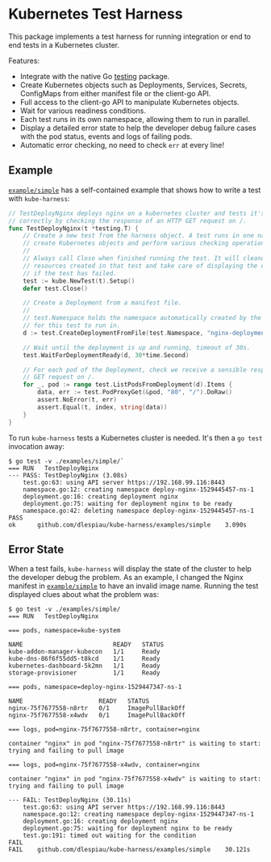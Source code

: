 # Kubernetes Test Harness

This package implements a test harness for running integration or end to end tests in a Kubernetes cluster.

Features:

- Integrate with the native Go [testing](https://golang.org/pkg/testing/) package.
- Create Kubernetes objects such as Deployments, Services, Secrets, ConfigMaps from either manifest file or the client-go API.
- Full access to the client-go API to manipulate Kubernetes objects.
- Wait for various readiness conditions.
- Each test runs in its own namespace, allowing them to run in parallel.
- Display a detailed error state to help the developer debug failure cases with the pod status, events and logs of failing pods.
- Automatic error checking, no need to check `err` at every line!

## Example

[`example/simple`](https://github.com/dlespiau/kube-harness/tree/master/examples/simple) has a self-contained example that shows how to write a test with `kube-harness`:

```go
// TestDeployNginx deploys nginx on a kubernetes cluster and tests it's running
// correctly by checking the response of an HTTP GET request on /.
func TestDeployNginx(t *testing.T) {
    // Create a new test from the harness object. A test runs in one namespace, can
    // create Kubernetes objects and perform various checking operations.
    //
    // Always call Close when finished running the test. It will cleanup the
    // resources created in that test and take care of displaying the error state
    // if the test has failed.
    test := kube.NewTest(t).Setup()
    defer test.Close()

    // Create a Deployment from a manifest file.
    //
    // test.Namespace holds the namespace automatically created by the test harness
    // for this test to run in.
    d := test.CreateDeploymentFromFile(test.Namespace, "nginx-deployment.yaml")

    // Wait until the deployment is up and running, timeout of 30s.
    test.WaitForDeploymentReady(d, 30*time.Second)

    // For each pod of the Deployment, check we receive a sensible response to a
    // GET request on /.
    for _, pod := range test.ListPodsFromDeployment(d).Items {
        data, err := test.PodProxyGet(&pod, "80", "/").DoRaw()
        assert.NoError(t, err)
        assert.Equal(t, index, string(data))
    }
}
```

To run `kube-harness` tests a Kubernetes cluster is needed. It's then a `go test` invocation away:

```console
$ go test -v ./examples/simple/`
=== RUN   TestDeployNginx
--- PASS: TestDeployNginx (3.08s)
    test.go:63: using API server https://192.168.99.116:8443
    namespace.go:12: creating namespace deploy-nginx-1529445457-ns-1
    deployment.go:16: creating deployment nginx
    deployment.go:75: waiting for deployment nginx to be ready
    namespace.go:42: deleting namespace deploy-nginx-1529445457-ns-1
PASS
ok      github.com/dlespiau/kube-harness/examples/simple    3.090s
```

## Error State

When a test fails, `kube-harness` will display the state of the cluster to help the developer debug the problem. As an example, I changed the Nginx manifest in [`example/simple`](https://github.com/dlespiau/kube-harness/tree/master/examples/simple) to have an invalid image name. Running the test displayed clues about what the problem was:

```console
$ go test -v ./examples/simple/
=== RUN   TestDeployNginx

=== pods, namespace=kube-system

NAME                         READY   STATUS
kube-addon-manager-kubecon   1/1     Ready
kube-dns-86f6f55dd5-t8kcd    1/1     Ready
kubernetes-dashboard-5k2mn   1/1     Ready
storage-provisioner          1/1     Ready

=== pods, namespace=deploy-nginx-1529447347-ns-1

NAME                     READY   STATUS
nginx-75f7677558-n8rtr   0/1     ImagePullBackOff
nginx-75f7677558-x4wdv   0/1     ImagePullBackOff

=== logs, pod=nginx-75f7677558-n8rtr, container=nginx

container "nginx" in pod "nginx-75f7677558-n8rtr" is waiting to start: trying and failing to pull image

=== logs, pod=nginx-75f7677558-x4wdv, container=nginx

container "nginx" in pod "nginx-75f7677558-x4wdv" is waiting to start: trying and failing to pull image

--- FAIL: TestDeployNginx (30.11s)
    test.go:63: using API server https://192.168.99.116:8443
    namespace.go:12: creating namespace deploy-nginx-1529447347-ns-1
    deployment.go:16: creating deployment nginx
    deployment.go:75: waiting for deployment nginx to be ready
    test.go:191: timed out waiting for the condition
FAIL
FAIL    github.com/dlespiau/kube-harness/examples/simple    30.121s
```
